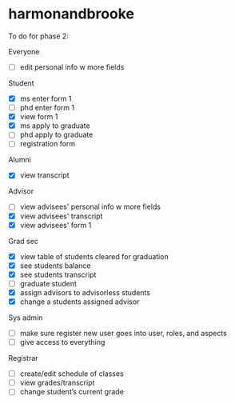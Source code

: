 # harmonandbrooke

To do for phase 2:

Everyone
- [ ] edit personal info w more fields

Student
- [x] ms enter form 1
- [ ] phd enter form 1
- [x] view form 1
- [x] ms apply to graduate
- [ ] phd apply to graduate
- [ ] registration form

Alumni
- [x] view transcript

Advisor
- [ ] view advisees' personal info w more fields
- [x] view advisees' transcript
- [x] view advisees' form 1

Grad sec
- [x] view table of students cleared for graduation 
- [x] see students balance 
- [x] see students transcript 
- [ ] graduate student 
- [x] assign advisors to advisorless students 
- [x] change a students assigned advisor 

Sys admin
- [ ] make sure register new user goes into user, roles, and aspects
- [ ] give access to everything

Registrar
- [ ] create/edit schedule of classes
- [ ] view grades/transcript
- [ ] change student’s current grade
